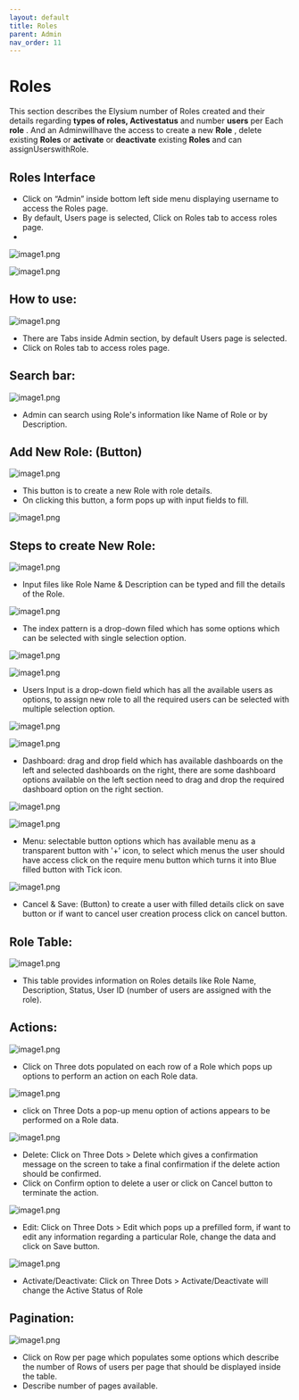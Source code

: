 ```yaml
---
layout: default
title: Roles
parent: Admin
nav_order: 11
---
```



# Roles

This section describes the Elysium number of Roles created and their details regarding **types of roles, Activestatus** and number **users** per Each **role** . And an Adminwillhave the access to create a new **Role** , delete existing **Roles** or **activate** or **deactivate** existing **Roles** and can assignUserswithRole.



##  Roles Interface


-  Click on “Admin” inside bottom left side menu displaying username to access the Roles page.
- By default, Users page is selected, Click on Roles tab to access roles page.
- 

![image1.png]({{site.baseurl}}/images/admin-role/image1.png)

![image1.png]({{site.baseurl}}/images/admin-role/image2.png)


## How to use:

![image1.png]({{site.baseurl}}/images/admin-role/image3.png)

- There are Tabs inside Admin section, by default Users page is selected.
- Click on Roles tab to access roles page.




## Search bar:

![image1.png]({{site.baseurl}}/images/admin-role/image4.png)

- Admin can search using Role's information like Name of Role or by Description.




## Add New Role: (Button)

![image1.png]({{site.baseurl}}/images/admin-role/image5.png)

- This button is to create a new Role with role details.
- On clicking this button, a form pops up with input fields to fill.

![image1.png]({{site.baseurl}}/images/admin-role/image6.png)


## Steps to create New Role:

![image1.png]({{site.baseurl}}/images/admin-role/image7.png)

- Input files like Role Name & Description can be typed and fill the details of the Role.

![image1.png]({{site.baseurl}}/images/admin-role/image8.png)


- The index pattern is a drop-down filed which has some options which can be selected with single selection option.

![image1.png]({{site.baseurl}}/images/admin-role/image9.png)

![image1.png]({{site.baseurl}}/images/admin-role/image10.png)


- Users Input is a drop-down field which has all the available users as options, to assign new role to all the required users can be selected with multiple selection option.

![image1.png]({{site.baseurl}}/images/admin-role/image11.png)

![image1.png]({{site.baseurl}}/images/admin-role/image12.png)


- Dashboard: drag and drop field which has available dashboards on the left and selected dashboards on the right, there are some dashboard options available on the left section need to drag and drop the required dashboard option on the right section.


![image1.png]({{site.baseurl}}/images/admin-role/image13.png)


![image1.png]({{site.baseurl}}/images/admin-role/image14.png)


- Menu: selectable button options which has available menu as a transparent button with '+’ icon, to select which menus the user should have access click on the require menu button which turns it into Blue filled button with Tick icon.

![image1.png]({{site.baseurl}}/images/admin-role/image15.png)


- Cancel & Save: (Button) to create a user with filled details click on save button or if want to cancel user creation process click on cancel button.


## Role Table:

![image1.png]({{site.baseurl}}/images/admin-role/image16.png)



- This table provides information on Roles details like Role Name, Description, Status, User ID (number of users are assigned with the role).




## Actions:

![image1.png]({{site.baseurl}}/images/admin-role/image17.png)

- Click on Three dots populated on each row of a Role which pops up options to perform an action on each Role data.

![image1.png]({{site.baseurl}}/images/admin-role/image18.png)


- click on Three Dots a pop-up menu option of actions appears to be performed on a Role data.

![image1.png]({{site.baseurl}}/images/admin-role/image19.png)


- Delete: Click on Three Dots > Delete which gives a confirmation message on the screen to take a final confirmation if the delete action should be confirmed.
- Click on Confirm option to delete a user or click on Cancel button to terminate the action.

![image1.png]({{site.baseurl}}/images/admin-role/image20.png)


- Edit: Click on Three Dots > Edit which pops up a prefilled form, if want to edit any information regarding a particular Role, change the data and click on Save button.

![image1.png]({{site.baseurl}}/images/admin-role/image21.png)




- Activate/Deactivate: Click on Three Dots > Activate/Deactivate will change the Active Status of Role






## Pagination: 

![image1.png]({{site.baseurl}}/images/admin-role/image22.png)

- Click on Row per page which populates some options which describe the number of Rows of users per page that should be displayed inside the table.
- Describe number of pages available.










